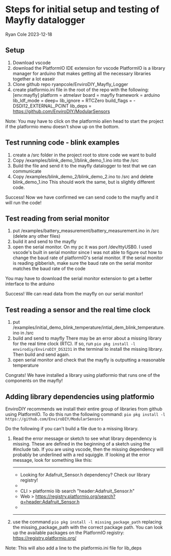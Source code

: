 # Steps for initial setup and testing of Mayfly datalogger
Ryan Cole 2023-12-18

## Setup
1. Download vscode
2. download the PlatformIO IDE extension for vscode
    PlatformIO is a library manager for arduino that makes getting all the necessary libraries together a lot easeir
3. Clone github repo ryanpcole/EnviroDIY_Mayfly_Logger
4. create platformio.ini file in the root of the repo with the following:
        [env:mayfly]
        platform = atmelavr
        board = mayfly
        framework = arduino
        lib_ldf_mode = deep+
        lib_ignore = RTCZero
        build_flags = 
            -DSDI12_EXTERNAL_PCINT
        lib_deps = https://github.com/EnviroDIY/ModularSensors
            

Note: You may have to click on the platformio alien head to start the project if the platformio menu doesn't show up on the bottom.


## Test running code - blink examples
1. create a /src folder in the project root to store code we want to build
2. Copy /examples/blink_demo_1/blink_demo_1.ino into the /src
3. Build the file and send it to the mayfly datalogger to test that we can communicate
4. Copy /examples/blink_demo_2/blink_demo_2.ino to /src and delete blink_demo_1.ino
    This should work the same, but is slightly different code.

Success! Now we have confirmed we can send code to the mayfly and it will run the code!

## Test reading from serial monitor
1. put /examples/battery_measurement/battery_measurement.ino in /src (delete any other files)
2. build it and send to the mayfly
3. open the serial monitor. On my pc it was port /dev/ttyUSB0. I used vscode's built in serial monitor since I was not able to figure out how to change the baud rate of platformIO's serial monitor. If the serial monitor is reading gibberish, make sure the baud rate on the serial monitor matches the baud rate of the code

You may have to download the serial monitor extension to get a better interface to the arduino

Success! We can read data from the mayfly on our serial monitor!


## Test reading a sensor and the real time clock
1. put /examples/initial_demo_blink_temperature/intial_dem_blink_temperature.ino in /src
2. build and send to mayfly
    There may be an error about a missing library for the real time clock (RTC). If so, run `pio pkg install -l envirodiy/EnviroDIY_DS3231` in the terminal to install the missing library. Then build and send again.
3. open serial monitor and check that the mayfly is outputting a reasonable temperature

Congrats! We have installed a library using platformio that runs one of the components on the mayfly!


## Adding library dependencies using platformio
EnviroDIY recommends we install their entire group of libraries from github using PlatformIO.
To do this run the following command:
`pio pkg install -l https://github.com/EnviroDIY/ModularSensors`




Do the following if you can't build a file due to a missing library.

1. Read the error message or sketch to see what library dependency is missing. These are defined in the beginning of a sketch using the #include tab. If you are using vscode, then the missing dependency will probably be underlined with a red squiggle. If looking at the error message, look for something like this:

    *************************************************************************
    * Looking for Adafruit_Sensor.h dependency? Check our library registry!
    *
    * CLI  > platformio lib search "header:Adafruit_Sensor.h"
    * Web  > https://registry.platformio.org/search?q=header:Adafruit_Sensor.h
    *
    *************************************************************************


2. use the command 
`pio pkg install -l missing_package_path` 
replacing the missing_package_path with the correct package path. You can look up the available packages on the PlatformIO registry: https://registry.platformio.org/

Note: This will also add a line to the platformio.ini file for lib_deps

